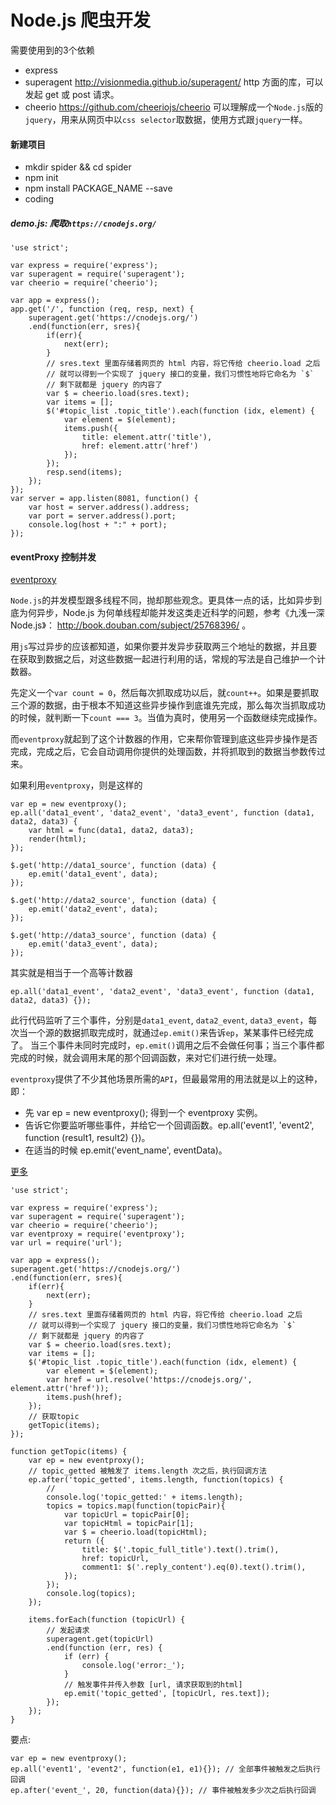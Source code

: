 # Node.js 爬虫开发

需要使用到的3个依赖
- express
- superagent http://visionmedia.github.io/superagent/ http 方面的库，可以发起 get 或 post 请求。
- cheerio  https://github.com/cheeriojs/cheerio 可以理解成一个`Node.js`版的`jquery`，用来从网页中以`css selector`取数据，使用方式跟`jquery`一样。

#### 新建项目

- mkdir spider && cd spider
- npm init
- npm install PACKAGE_NAME --save
- coding

##### demo.js: 爬取`https://cnodejs.org/`
```
'use strict';

var express = require('express');
var superagent = require('superagent');
var cheerio = require('cheerio');

var app = express();
app.get('/', function (req, resp, next) {
	superagent.get('https://cnodejs.org/')
	.end(function(err, sres){
		if(err){
			next(err);
		}
		// sres.text 里面存储着网页的 html 内容，将它传给 cheerio.load 之后
	    // 就可以得到一个实现了 jquery 接口的变量，我们习惯性地将它命名为 `$`
        // 剩下就都是 jquery 的内容了
        var $ = cheerio.load(sres.text);
        var items = [];
        $('#topic_list .topic_title').each(function (idx, element) {
	        var element = $(element);
	        items.push({
		        title: element.attr('title'),
		        href: element.attr('href')
		    });
        });
	    resp.send(items);
	});
});
var server = app.listen(8081, function() {
	var host = server.address().address;
	var port = server.address().port;
	console.log(host + ":" + port);
});
```

#### eventProxy 控制并发

[eventproxy](https://github.com/JacksonTian/eventproxy)

`Node.js`的并发模型跟多线程不同，抛却那些观念。更具体一点的话，比如异步到底为何异步，Node.js 为何单线程却能并发这类走近科学的问题，参考《九浅一深Node.js》： http://book.douban.com/subject/25768396/ 。

用`js`写过异步的应该都知道，如果你要并发异步获取两三个地址的数据，并且要在获取到数据之后，对这些数据一起进行利用的话，常规的写法是自己维护一个计数器。

先定义一个`var count = 0`，然后每次抓取成功以后，就`count++`。如果是要抓取三个源的数据，由于根本不知道这些异步操作到底谁先完成，那么每次当抓取成功的时候，就判断一下`count === 3`。当值为真时，使用另一个函数继续完成操作。

而`eventproxy`就起到了这个计数器的作用，它来帮你管理到底这些异步操作是否完成，完成之后，它会自动调用你提供的处理函数，并将抓取到的数据当参数传过来。

如果利用`eventproxy`，则是这样的
```
var ep = new eventproxy();
ep.all('data1_event', 'data2_event', 'data3_event', function (data1, data2, data3) {
	var html = func(data1, data2, data3);
	render(html);
});

$.get('http://data1_source', function (data) {
	ep.emit('data1_event', data);
});

$.get('http://data2_source', function (data) {
	ep.emit('data2_event', data);
});

$.get('http://data3_source', function (data) {
	ep.emit('data3_event', data);
});
```
其实就是相当于一个高等计数器
```
ep.all('data1_event', 'data2_event', 'data3_event', function (data1, data2, data3) {});
```
此行代码监听了三个事件，分别是`data1_event`, `data2_event`, `data3_event`，每次当一个源的数据抓取完成时，就通过`ep.emit()`来告诉`ep`，某某事件已经完成了。
当三个事件未同时完成时，`ep.emit()`调用之后不会做任何事；当三个事件都完成的时候，就会调用末尾的那个回调函数，来对它们进行统一处理。

`eventproxy`提供了不少其他场景所需的`API`，但最最常用的用法就是以上的这种，即：
- 先 var ep = new eventproxy(); 得到一个 eventproxy 实例。
- 告诉它你要监听哪些事件，并给它一个回调函数。ep.all('event1', 'event2', function (result1, result2) {})。
- 在适当的时候 ep.emit('event_name', eventData)。

[更多](https://github.com/JacksonTian/eventproxy#%E9%87%8D%E5%A4%8D%E5%BC%82%E6%AD%A5%E5%8D%8F%E4%BD%9C)

```
'use strict';

var express = require('express');
var superagent = require('superagent');
var cheerio = require('cheerio');
var eventproxy = require('eventproxy');
var url = require('url');

var app = express();
superagent.get('https://cnodejs.org/')
.end(function(err, sres){
	if(err){
		next(err);
	}
	// sres.text 里面存储着网页的 html 内容，将它传给 cheerio.load 之后
    // 就可以得到一个实现了 jquery 接口的变量，我们习惯性地将它命名为 `$`
    // 剩下就都是 jquery 的内容了
    var $ = cheerio.load(sres.text);
    var items = [];
    $('#topic_list .topic_title').each(function (idx, element) {
        var element = $(element);
        var href = url.resolve('https://cnodejs.org/', element.attr('href'));
        items.push(href);
    });
    // 获取topic
    getTopic(items);
});

function getTopic(items) {
	var ep = new eventproxy();
	// topic_getted 被触发了 items.length 次之后，执行回调方法
	ep.after('topic_getted', items.length, function(topics) {
		//
		console.log('topic_getted:' + items.length);
		topics = topics.map(function(topicPair){
			var topicUrl = topicPair[0];
			var topicHtml = topicPair[1];
			var $ = cheerio.load(topicHtml);
			return ({
		    	title: $('.topic_full_title').text().trim(),
		    	href: topicUrl,
		    	comment1: $('.reply_content').eq(0).text().trim(),
			});
		});
		console.log(topics);
	});

    items.forEach(function (topicUrl) {
    	// 发起请求
    	superagent.get(topicUrl)
        .end(function (err, res) {
        	if (err) {
        		console.log('error:_');
        	}
        	// 触发事件并传入参数 [url, 请求获取到的html]
        	ep.emit('topic_getted', [topicUrl, res.text]);
        });
    });
}
```
要点:
```
var ep = new eventproxy();
ep.all('event1', 'event2', function(e1, e1){}); // 全部事件被触发之后执行回调
ep.after('event_', 20, function(data){}); // 事件被触发多少次之后执行回调
```

